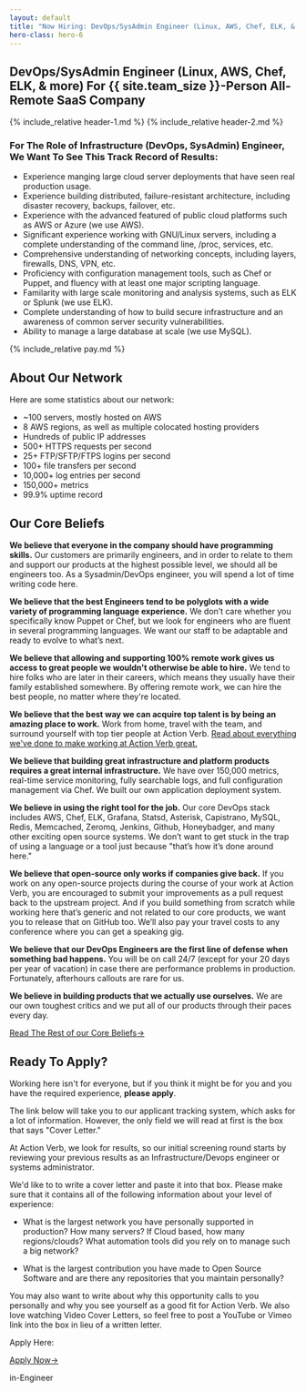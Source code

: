 ```yaml
---
layout: default
title: "Now Hiring: DevOps/SysAdmin Engineer (Linux, AWS, Chef, ELK, & more)"
hero-class: hero-6
---
```


## DevOps/SysAdmin Engineer (Linux, AWS, Chef, ELK, & more) For {{ site.team_size }}-Person All-Remote SaaS Company

{% include_relative header-1.md %}
{% include_relative header-2.md %}

### For The Role of Infrastructure (DevOps, SysAdmin) Engineer, We Want To See This Track Record of Results:

* Experience manging large cloud server deployments that have seen real
production usage.
* Experience building distributed, failure-resistant architecture, including
disaster recovery, backups, failover, etc.
* Experience with the advanced featured of public cloud platforms such
as AWS or Azure (we use AWS).
* Significant experience working with GNU/Linux servers, including a
complete understanding of the command line, /proc, services, etc.
* Comprehensive understanding of networking concepts, including layers,
firewalls, DNS, VPN, etc.
* Proficiency with configuration management tools, such as Chef or
Puppet, and fluency with at least one major scripting language.
* Familarity with large scale monitoring and analysis systems, such as
ELK or Splunk (we use ELK).
 * Complete understanding of how to build secure infrastructure and an awareness of
common server security vulnerabilities.
* Ability to manage a large database at scale (we use MySQL).

{% include_relative pay.md %}


## About Our Network

Here are some statistics about our network:

 * ~100 servers, mostly hosted on AWS
 * 8 AWS regions, as well as multiple colocated hosting providers
 * Hundreds of public IP addresses
 * 500+ HTTPS requests per second
 * 25+ FTP/SFTP/FTPS logins per second
 * 100+ file transfers per second
 * 10,000+ log entries per second
 * 150,000+ metrics
 * 99.9% uptime record


## Our Core Beliefs

**We believe that everyone in the company should have
programming skills.** Our customers are primarily engineers, and in order
to relate to them and support our products at the highest possible
level, we should all be engineers too.  As a Sysadmin/DevOps engineer,
you will spend a lot of time writing code here.

**We believe that the best Engineers tend to be polyglots with a wide
variety of programming language experience.** We don’t care whether you
specifically know Puppet or Chef, but we look for engineers who are
fluent in several programming languages. We want our staff to be
adaptable and ready to evolve to what’s next.

**We believe that allowing and supporting 100% remote work gives us
access to great people we wouldn't otherwise be able to hire.**  We tend
to hire folks who are later in their careers, which means they usually
have their family established somewhere.  By offering remote work, we
can hire the best people, no matter where they're located.

**We believe that the best way we can acquire top talent is by being an
amazing place to work.**  Work from home, travel with the team, and
surround yourself with top tier people at Action Verb.
[Read about everything we've done to make
working at Action Verb great.](https://actionverb.com/working-at-action-verb)

**We believe that building great infrastructure and platform products
requires a great internal infrastructure.** We have over 150,000 metrics,
real-time service monitoring, fully searchable logs, and full
configuration management via Chef.  We built our own application deployment system.

**We believe in using the right tool for the job.** Our core DevOps stack includes
AWS, Chef, ELK, Grafana, Statsd, Asterisk, Capistrano, MySQL, Redis,
Memcached, Zeromq, Jenkins, Github, Honeybadger, and many other exciting open source
systems. We don’t want to get stuck in the trap of using a language or a
tool just because "that’s how it’s done around here."

**We believe that open-source only works if companies give back.**  If you
work on any open-source projects during the course of your work at
Action Verb, you are encouraged to submit your improvements as a pull
request back to the upstream project.  And if you build something from
scratch while working here that’s generic and not related to our core
products, we want you to release that on GitHub too.  We’ll also pay
your travel costs to any conference where you can get a speaking gig.

**We believe that our DevOps Engineers are the first line of defense
when something bad happens.** You will be on call 24/7 (except for your
20 days per year of vacation) in case there are performance problems in production.
Fortunately, afterhours callouts are rare for us.

**We believe in building products that we actually use ourselves.** We are
our own toughest critics and we put all of our products through their
paces every day.

<p><a class="page-btn f7 f5-ns ttu tracked-slight mb2" href="/core-beliefs">Read The Rest of our Core Beliefs<span class="pl1">&#8594;</span></a></p>

## Ready To Apply?

Working here isn't for everyone, but if you think it might be for you and you have the required experience, **please apply**.

The link below will take you to our applicant tracking system, which
asks for a lot of information.  However, the only field we will read at
first is the box that says "Cover Letter."

At Action Verb, we look for results, so our initial screening round
starts by reviewing your previous results as an Infrastructure/Devops
engineer or systems administrator.

We'd like to to write a cover letter and paste it into that box.  Please make sure
that it contains all of the following information about your level of experience:

 * What is the largest network you have personally supported in
 production?  How many servers?  If Cloud based, how many
 regions/clouds? What automation tools did you rely on
 to manage such a big network?

 * What is the largest contribution you have made to Open Source
 Software and are there any repositories that you maintain personally?

You may also want to write about why this opportunity calls to you
personally and why you see yourself as a good fit for Action Verb.  We
also love watching Video Cover Letters, so feel free to post a YouTube
or Vimeo link into the box in lieu of a written letter.

Apply Here:

<p><a class="page-btn f7 f5-ns ttu tracked-slight mb2" href="http://actionverb.applytojob.com/apply/cFydMsuRwy/DevOpsSysadm">Apply Now<span class="pl1">&#8594;</span></a></p>in-Engineer
